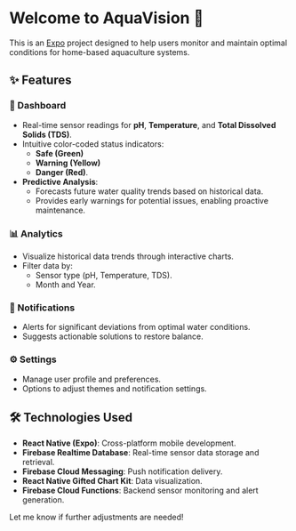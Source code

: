 # Welcome to AquaVision 👋

This is an [Expo](https://expo.dev) project designed to help users monitor and maintain optimal conditions for home-based aquaculture systems.

## ✨ Features

### 🌟 Dashboard
- Real-time sensor readings for **pH**, **Temperature**, and **Total Dissolved Solids (TDS)**.
- Intuitive color-coded status indicators: 
  - **Safe (Green)** 
  - **Warning (Yellow)** 
  - **Danger (Red)**.
- **Predictive Analysis**: 
  - Forecasts future water quality trends based on historical data.
  - Provides early warnings for potential issues, enabling proactive maintenance.

### 📊 Analytics
- Visualize historical data trends through interactive charts.
- Filter data by:
  - Sensor type (pH, Temperature, TDS).
  - Month and Year.

### 🔔 Notifications
- Alerts for significant deviations from optimal water conditions.
- Suggests actionable solutions to restore balance.

### ⚙️ Settings
- Manage user profile and preferences.
- Options to adjust themes and notification settings.

## 🛠 Technologies Used

- **React Native (Expo)**: Cross-platform mobile development.
- **Firebase Realtime Database**: Real-time sensor data storage and retrieval.
- **Firebase Cloud Messaging**: Push notification delivery.
- **React Native Gifted Chart Kit**: Data visualization.
- **Firebase Cloud Functions**: Backend sensor monitoring and alert generation.




Let me know if further adjustments are needed!
